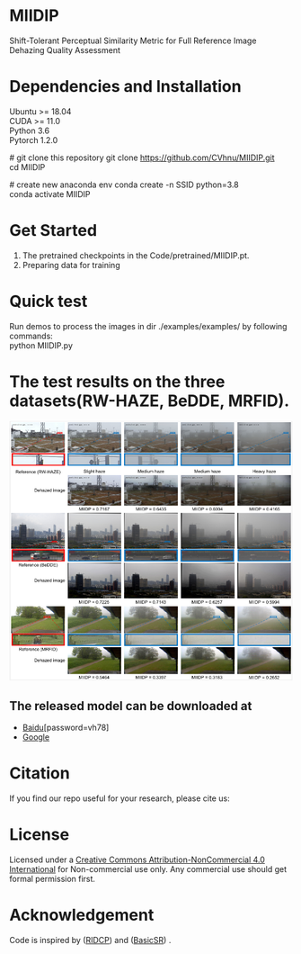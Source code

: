 # MIIDIP
Shift-Tolerant Perceptual Similarity Metric for Full Reference Image Dehazing Quality Assessment

# Dependencies and Installation
Ubuntu >= 18.04  
CUDA >= 11.0  
Python 3.6  
Pytorch 1.2.0  

\# git clone this repository
git clone https://github.com/CVhnu/MIIDIP.git  
cd MIIDIP

\# create new anaconda env
conda create -n SSID python=3.8  
conda activate MIIDIP  

# Get Started
1. The pretrained checkpoints in the Code/pretrained/MIIDIP.pt.
2. Preparing data for training

# Quick test
Run demos to process the images in dir ./examples/examples/ by following commands:  
python MIIDIP.py 

# The test results on the three datasets(RW-HAZE, BeDDE, MRFID).
<img src=https://github.com/CVhnu/MIIDIP/blob/main/test.png >

## The released model can be downloaded at
* [Baidu](https://pan.baidu.com/s/1-zOBkKkAu9yHX1JgXAEgzw)[password=vh78]
* [Google](https://drive.google.com/file/d/1zJqhScPxTvPlq5WhBRg29d-W_lfsp-4I/view?usp=drive_link)


# Citation
If you find our repo useful for your research, please cite us:


# License
Licensed under a [Creative Commons Attribution-NonCommercial 4.0 International](https://creativecommons.org/licenses/by-nc/4.0/) for Non-commercial use only. Any commercial use should get formal permission first.

# Acknowledgement

Code is inspired by ([RIDCP](https://github.com/RQ-Wu/RIDCP_dehazing)) and ([BasicSR](https://github.com/XPixelGroup/BasicSR)) .
